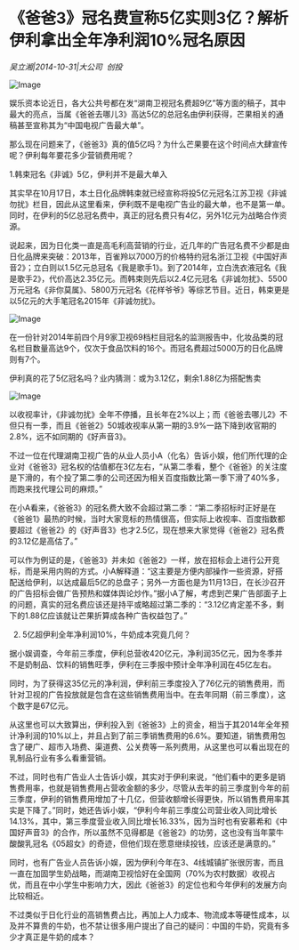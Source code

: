 # 《爸爸3》冠名费宣称5亿实则3亿？解析伊利拿出全年净利润10%冠名原因

*吴立湘|2014-10-31|大公司 
                                                创投*

![Image](http://p2.pstatp.com/large/pgc-image/1521616956447dc373b48a8)

娱乐资本论近日，各大公共号都在发“湖南卫视冠名费超9亿”等方面的稿子，其中最大的亮点，当属《爸爸去哪儿3》高达5亿的总冠名由伊利获得，芒果相关的通稿甚至宣称其为“中国电视广告最大单”。

那么现在问题来了，《爸爸3》真的值5亿吗？为什么芒果要在这个时间点大肆宣传呢？伊利每年要花多少营销费用呢？

1.韩束冠名《非诚》5亿，伊利并不是最大单入

其实早在10月17日，本土日化品牌韩束就已经宣称将投5亿元冠名江苏卫视《非诚勿扰》栏目，因此从这里看来，伊利既不是电视广告业的最大单，也不是第一单。同时，在伊利的5亿总冠名费中，真正的冠名费只有4亿，另外1亿元为战略合作资源。

说起来，因为日化类一直是高毛利高营销的行业，近几年的广告冠名费不少都是由日化品牌来突破：2013年，百雀羚以7000万的价格特约冠名浙江卫视《中国好声音2》；立白则以1.5亿元总冠名《我是歌手1》。到了2014年，立白洗衣液冠名《我是歌手2》，代价高达2.35亿元。而韩束则先后以2.4亿元冠名《非诚勿扰》、5500万元冠名《非你莫属》、5800万元冠名《花样爷爷》等综艺节目。近日，韩束更是以5亿元的大手笔冠名2015年《非诚勿扰》。

![Image](http://p2.pstatp.com/large/pgc-image/1521616956384f1fd79e5ca)

在一份针对2014年前四个月9家卫视69档栏目冠名的监测报告中，化妆品类的冠名栏目数量高达9个，仅次于食品饮料的16个。而冠名费超过5000万的日化品牌则有7个。

伊利真的花了5亿冠名吗？业内猜测：或为3.12亿，剩余1.88亿为搭配售卖

![Image](http://p2.pstatp.com/large/pgc-image/1521616956359fe3a06f8c0)

以收视率计，《非诚勿扰》全年不停播，且长年在2%以上；而《爸爸去哪儿2》不但只有一季，而且《爸爸2》50城收视率从第一期的3.9%一路下降到收官期的2.8%，远不如同期的《好声音3》。

不过一位在代理湖南卫视广告的从业人员小A（化名）告诉小娱，他们所代理的企业对《爸爸3》冠名权的估值都在3亿左右，“从第二季看，整个《爸爸》的关注度是下滑的，有个投了第二季的公司还因为相关百度指数比第一季下滑了40%多，而跑来找代理公司的麻烦。”

在小A看来，《爸爸3》的冠名费大致不会超过第二季：“第二季招标时正好是在《爸爸1》最热的时候，当时大家竞标的热情很高，但实际上收视率、百度指数都要超过《爸爸2》的《好声音3》也才2.5亿，现在想来大家觉得《爸爸2》冠名费的3.12亿是高估了。”

可以作为例证的是，《爸爸3》并未如《爸爸2》一样，放在招标会上进行公开竞标，而是采用内购的方式。小A解释道：“这主要是方便内部操作一些资源，好搭配送给伊利，以达成最后5亿的总盘子；另外一方面也是为11月13日，在长沙召开的广告招标会做广告预热和媒体舆论炒作。”据小A了解，考虑到芒果广告部面子上的问题，真实的冠名费应该还是持平或略超过第二季的：“3.12亿肯定差不多，剩下的1.88亿应该就让芒果折算成各种广告权益包了。”

2. 5亿超伊利全年净利润10%，牛奶成本究竟几何？

据小娱调查，今年前三季度，伊利总营收420亿元，净利润35亿元，因为冬季并不是奶制品、饮料的销售旺季，伊利在三季报中预计全年净利润在45亿左右。

同时，为了获得这35亿元的净利润，伊利前三季度投入了76亿元的销售费用，而针对卫视的广告投放就是包含在这些销售费用当中。在去年同期（前三季度），这个数字是67亿元。

从这里也可以大致算出，伊利投入到《爸爸3》上的资金，相当于其2014年全年预计净利润的10%以上，并且占到了前三季销售费用的6.6%。要知道，销售费用包含了硬广、超市入场费、渠道费、公关费等一系列费用，从这里也可以看出现在的乳制品行业有多么看重营销。

不过，同时也有广告业人士告诉小娱，其实对于伊利来说，“他们看中的更多是销售费用率，也就是销售费用占营收金额的多少，尽管从去年的前三季度到今年的前三季度，伊利的销售费用增加了十几亿，但营收额增长得更快，所以销售费用率其实是下降了。”同时，她还告诉小娱，“伊利今年前三季度公司营业收入同比增长14.13%，其中，第三季度营业收入同比增长16.33%，因为当时也有安慕希和《中国好声音3》的合作，所以虽然不见得都是《爸爸2》的功劳，这也没有当年蒙牛酸酸乳冠名《05超女》的奇迹，但他们现在愿意继续投钱，应该还是满意的。”

同时，也有广告业人员告诉小娱，因为伊利今年在3、4线城镇扩张很厉害，而且一直在加固学生奶战略，而湖南卫视恰好在全国网（70%为农村数据）收视占优，而且在中小学生中影响力大，因此《爸爸3》的定位也和今年伊利的发展方向比较相近。

不过类似于日化行业的高销售费占比，再加上人力成本、物流成本等硬性成本，以及并不算贵的牛奶，也不禁让很多用户提出了自己的疑问：中国的牛奶，究竟有多少才真正是牛奶的成本？

